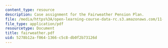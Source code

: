 ```yaml
---
content_type: resource
description: Case assignment for the Fairweather Pension Plan.
file: /media/https%3A/open-learning-course-data-rc.s3.amazonaws.com/11-432j-real-estate-capital-markets-spring-2007/5278b12af0641366c5c8db0f2b73126d_fairweather.pdf
file_type: application/pdf
resourcetype: Document
title: fairweather.pdf
uid: 5278b12a-f064-1366-c5c8-db0f2b73126d
---
```

